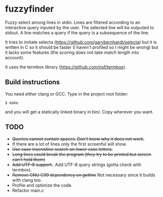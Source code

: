fuzzyfinder
============

Fuzzy select among lines in stdin. Lines are filtered according to an
interactive query inputed by the user. The selected line will be
outputed to stdout. A line matches a query if the query is a subsequence
of the line.

It tries to imitate selecta (https://github.com/garybernhardt/selecta)
but it is written in C so it should be faster (I haven't profiled so I
might be wrong) but it lacks some features (the scoring does not take
match length into account).

It uses the termbox library (https://github.com/nsf/termbox).

Build instructions
------------------

You need either clang or GCC. Type in the project root folder:

    $ make

and you will get a statically linked binary in bin/. Copy wherever you want.

TODO
----

* ~~Queries cannot contain spaces. Don't know why it does not work.~~
* If there are a lot of lines only the first screenful will show.
* ~~Use case insensitive search on lower case letters.~~
* ~~Long lines could break the program (they try to be printed but screen can't hold them)~~
* ~~Add UTF-8 support.~~. Add UTF-8 query strings (gotta check with termbox).
* ~~Remove GNU C99 dependency on _getline_~~ Not necessary since it builds with clang too.
* Profile and optimize the code.
* Refactor main.c
